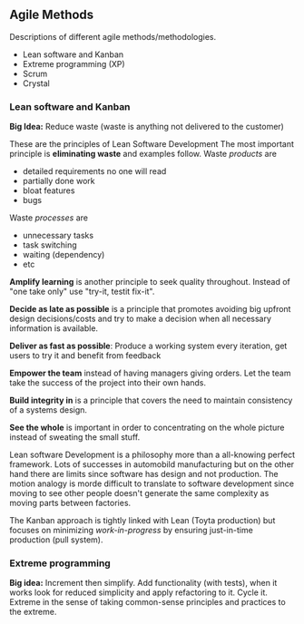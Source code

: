 ## Agile Methods
Descriptions of different agile methods/methodologies.
 * Lean software and Kanban
 * Extreme programming (XP)
 * Scrum
 * Crystal

### Lean software and Kanban
**Big Idea:** Reduce waste (waste is anything not delivered to the customer)

These are the principles of Lean Software Development
The most important principle is **eliminating waste** and examples follow.
Waste *products* are 
 * detailed requirements no one will read
 * partially done work
 * bloat features
 * bugs

Waste *processes* are
 * unnecessary tasks
 * task switching
 * waiting (dependency)
 * etc

**Amplify learning** is another principle to seek quality throughout. Instead of
"one take only" use "try-it, testit fix-it".

**Decide as late as possible** is a principle that promotes avoiding big upfront
design decisions/costs and try to make a decision when all necessary information
is available.

**Deliver as fast as possible**: Produce a working system every iteration, get
users to try it and benefit from feedback

**Empower the team** instead of having managers giving orders. Let the team take
the success of the project into their own hands.

**Build integrity in** is a principle that covers the need to maintain
consistency of a systems design.

**See the whole** is important in order to concentrating on the whole picture
instead of sweating the small stuff.

Lean software Development is a philosophy more than a all-knowing perfect
framework. Lots of successes in automobild manufacturing but on the other hand
there are limits since software has design and not production. The motion
analogy is morde difficult to translate to software development since moving to
see other people doesn't generate the same complexity as moving parts between
factories.

The Kanban approach is tightly linked with Lean (Toyta production) but focuses
on minimizing *work-in-progress* by ensuring just-in-time production (pull
system).

### Extreme programming
**Big idea:** Increment then simplify.
Add functionality (with tests), when it works look for reduced simplicity and
apply refactoring to it. Cycle it. Extreme in the sense of taking common-sense
principles and practices to the extreme.





